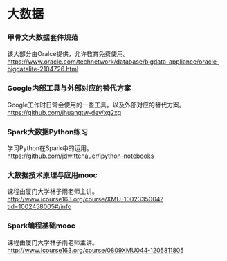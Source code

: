 大数据
===

### 甲骨文大数据套件规范
该大部分由Oralce提供，允许教育免费使用。  
https://www.oracle.com/technetwork/database/bigdata-appliance/oracle-bigdatalite-2104726.html

### Google内部工具与外部对应的替代方案
Google工作时日常会使用的一些工具，以及外部对应的替代方案。  
https://github.com/jhuangtw-dev/xg2xg

### Spark大数据Python练习
学习Python在Spark中的运用。  
https://github.com/jdwittenauer/ipython-notebooks

### 大数据技术原理与应用mooc
课程由厦门大学林子雨老师主讲。  
http://www.icourse163.org/course/XMU-1002335004?tid=1002458005#/info

### Spark编程基础mooc
课程由厦门大学林子雨老师主讲。  
http://www.icourse163.org/course/0809XMU044-1205811805
